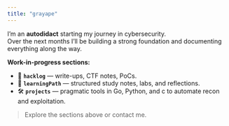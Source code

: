 ```yaml
---
title: "grayape"
---
```


I’m an **autodidact** starting my journey in cybersecurity.  
Over the next months I’ll be building a strong foundation and documenting everything along the way.

**Work-in-progress sections:**

- 🔐 **`hacklog`** — write-ups, CTF notes, PoCs.  
- 🧠 **`learningPath`** — structured study notes, labs, and reflections.  
- 🛠️ **`projects`** — pragmatic tools in Go, Python, and c to automate recon and exploitation.

> Explore the sections above or contact me.
